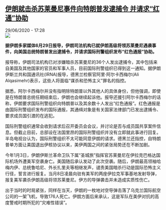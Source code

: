 <!--1593446118000-->
[伊朗就击杀苏莱曼尼事件向特朗普发逮捕令 并请求“红通”协助](http://www.rfi.fr//cn/%E5%9B%BD%E9%99%85/20200629-%E4%BC%8A%E6%9C%97%E5%B0%B1%E5%87%BB%E6%9D%80%E8%8B%8F%E8%8E%B1%E6%9B%BC%E5%B0%BC%E4%BA%8B%E4%BB%B6%E5%90%91%E7%89%B9%E6%9C%97%E6%99%AE%E5%8F%91%E9%80%AE%E6%8D%95%E4%BB%A4-%E5%B9%B6%E8%AF%B7%E6%B1%82-%E7%BA%A2%E9%80%9A-%E5%8D%8F%E5%8A%A9)
------

<div>29/06/2020 - 17:28</div><img src="https://s.rfi.fr/media/display/e05330b6-ba1b-11ea-8a5c-005056bf87d6/w:310/p:16x9/000_1H36I8.jpg"><p><strong>据伊朗多家媒体6月29日报导，伊朗司法机构已就伊朗高级将领苏莱曼尼遇袭事件，向美国总统特朗普发出逮捕令，并请求国际刑警组织发布“红色通报”协助。</strong></p><div class="t-content__body u-clearfix"><div class="m-interstitial"></div><p>报导称，伊朗司法机构已对涉嫌暗杀苏莱曼尼的36个人发出逮捕令，其中包括来自美国及其他国家的官员和军事人员，目前国际刑警组织已得到这一通知。据伊朗伊斯兰共和国通讯社(IRNA)报导，德黑兰检察官阿里·阿尔卡西梅尔(Ali Alqasimehr)表示，这些人将面临“谋杀和恐怖主义”罪名的指控。</p><p>据悉，阿尔卡西梅尔并没有指明除特朗普以外其他人的具体身份，但他强调，即使是在特朗普总统任期结束后，伊朗也会继续起诉他。报导还援引阿尔卡西梅尔的话称，伊朗要求国际刑警组织向特朗普以及其余数十人发出“红色通报”。红色通报是由国际刑警组织发布的国际通报，其通缉对象是有关国家法律部门已发出逮捕令、要求成员国引渡的在逃犯。</p><p>国际刑警组织通常会收到请求后召开委员会会议，并讨论是否与成员国共享案件信息。但截止目前，总部设在法国里昂的国际刑警组织并没有立即就此事进行回复。半岛电视台认为，国际刑警组织不太可能同意伊朗的请求。德黑兰还指控，自特朗普单方面让美国退出伊核协议以来，美伊两国之间的紧张局势还在不断加剧。</p><p>今年1月3日，伊朗伊斯兰革命卫队下属“圣城旅”指挥官苏莱曼尼在伊拉克巴格达国际机场外遭美军空袭身亡。美国随后承认发动了此次空袭。随后，伊朗最高领袖哈梅内伊、总统鲁哈尼、外长扎里夫等相继发声，谴责美国暗杀行动是国际恐怖主义行径，誓言进行报复。当月8日凌晨向驻有美军的两座伊拉克军事基地发射导弹，报复美军袭杀伊朗高级将领苏莱曼尼。伊方的导弹袭击并未造成实质性伤亡。</p><p>出于当时的时局紧张，同样在当天，伊朗的一枚地对空导弹击落了乌克兰国际航空公司的一架飞机，导致176人死亡。伊朗方面后来承认，这是军队在美伊对抗的高度警戒时期所犯的“灾难性错误”。</p><div class="o-self-promo o-self-promo--nl o-self-promo--hidden" data-selfpromo-newsletter></div><div class="o-self-promo o-self-promo--app o-self-promo--hidden" data-selfpromo-app></div></div>
